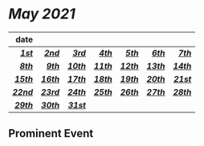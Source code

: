 # *May 2021*
|**date**|||||||
|---:|---:|---:|---:|---:|---:|---:|
[***1st***](./1st.md)|[***2nd***](./2nd.md)|[***3rd***](./3rd.md)|[***4th***](./4th.md)|[***5th***](./5th.md)|[***6th***](./6th.md)|[***7th***](./7th.md)|
[***8th***](./8th.md)|[***9th***](./9th.md)|[***10th***](./10th.md)|[***11th***](./11th.md)|[***12th***](./12th.md)|[***13th***](./13th.md)|[***14th***](./14th.md)|
[***15th***](./15th.md)|[***16th***](./16th.md)|[***17th***](./17th.md)|[***18th***](./18th.md)|[***19th***](./19th.md)|[***20th***](./20th.md)|[***21st***](./21st.md)|
[***22nd***](./22nd.md)|[***23rd***](./23rd.md)|[***24th***](./24th.md)|[***25th***](./25th.md)|[***26th***](./26th.md)|[***27th***](./27th.md)|[***28th***](./28th.md)|
[***29th***](./29th.md)|[***30th***](./30th.md)|[***31st***](./31st.md)|

## Prominent Event
